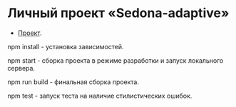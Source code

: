 # Личный проект «Sedona-adaptive» 

* [Проект](https://witchbanee.github.io/sedona-adaptive/build/). 


npm install - установка зависимостей.

npm start - сборка проекта в режиме разработки и запуск локального сервера.

npm run build - финальная сборка проекта.

npm test - запуск теста на наличие стилистических ошибок.
